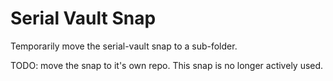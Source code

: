 # Serial Vault Snap

Temporarily move the serial-vault snap to a sub-folder.

TODO: move the snap to it's own repo. This snap is no longer actively used.
